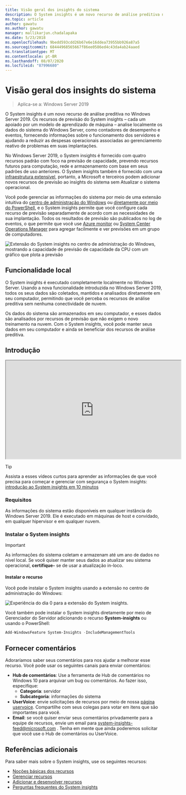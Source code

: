 ```yaml
---
title: Visão geral dos insights do sistema
description: O System insights é um novo recurso de análise preditiva no Windows Server 2019. Os recursos de previsão do System insights – cada um apoiado por um modelo de aprendizado de máquina – analise localmente os dados do sistema do Windows Server, como contadores de desempenho e eventos, fornecendo informações sobre o funcionamento dos servidores e ajudando a reduzir as despesas operacionais associadas ao gerenciamento reativo de problemas em suas implantações.
ms.topic: article
author: gawatu
ms.author: gawatu
manager: mallikarjun.chadalapaka
ms.date: 5/23/2018
ms.openlocfilehash: 9bedd593cdd26b67e6e16ddea73955bb926a87a5
ms.sourcegitcommit: 68444968565667f86ee0586ed4c43da4ab24aaed
ms.translationtype: MT
ms.contentlocale: pt-BR
ms.lasthandoff: 08/07/2020
ms.locfileid: "87996680"
---
```

# <a name="system-insights-overview"></a>Visão geral dos insights do sistema

>Aplica-se a: Windows Server 2019

O System insights é um novo recurso de análise preditiva no Windows Server 2019. Os recursos de previsão do System insights – cada um apoiado por um modelo de aprendizado de máquina – analise localmente os dados do sistema do Windows Server, como contadores de desempenho e eventos, fornecendo informações sobre o funcionamento dos servidores e ajudando a reduzir as despesas operacionais associadas ao gerenciamento reativo de problemas em suas implantações.

No Windows Server 2019, o System insights é fornecido com quatro recursos padrão com foco na previsão de capacidade, prevendo recursos futuros para computação, rede e armazenamento com base em seus padrões de uso anteriores. O System insights também é fornecido com uma [infraestrutura extensível](adding-and-developing-capabilities.md), portanto, a Microsoft e terceiros podem adicionar novos recursos de previsão ao insights do sistema sem Atualizar o sistema operacional.

Você pode gerenciar as informações do sistema por meio de uma extensão intuitiva do [centro de administração do Windows](../windows-admin-center/overview.md) ou [diretamente por meio do PowerShell](https://aka.ms/SystemInsightsPowerShell), e o System insights permite que você configure cada recurso de previsão separadamente de acordo com as necessidades de sua implantação. Todos os resultados de previsão são publicados no log de eventos, o que permite que você use [Azure monitor](https://azure.microsoft.com/services/monitor/) ou [System Center Operations Manager](/system-center/scom/welcome?view=sc-om-1807) para agregar facilmente e ver previsões em um grupo de computadores.

![Extensão do System insights no centro de administração do Windows, mostrando a capacidade de previsão de capacidade da CPU com um gráfico que plota a previsão](media/cpu-forecast-2.png)

## <a name="local-functionality"></a>Funcionalidade local
O System insights é executado completamente localmente no Windows Server. Usando a nova funcionalidade introduzida no Windows Server 2019, todos os seus dados são coletados, mantidos e analisados diretamente em seu computador, permitindo que você perceba os recursos de análise preditiva sem nenhuma conectividade de nuvem.

Os dados do sistema são armazenados em seu computador, e esses dados são analisados por recursos de previsão que não exigem o novo treinamento na nuvem. Com o System insights, você pode manter seus dados em seu computador e ainda se beneficiar dos recursos de análise preditiva.

## <a name="get-started"></a>Introdução

<iframe src=https://www.youtube-nocookie.com/embed/AJxQkx5WSaA width=560 height=315 allowfullscreen></iframe>

>[!TIP]
>Assista a esses vídeos curtos para aprender as informações de que você precisa para começar e gerenciar com segurança o System insights: [introdução ao System insights em 10 minutos](https://blogs.technet.microsoft.com/filecab/2018/07/24/getting-started-with-system-insights-in-10-minutes/)

### <a name="requirements"></a>Requisitos
As informações do sistema estão disponíveis em qualquer instância do Windows Server 2019. Ele é executado em máquinas de host e convidado, em qualquer hipervisor e em qualquer nuvem.

### <a name="install-system-insights"></a>Instalar o System insights
>[!IMPORTANT]
>As informações do sistema coletam e armazenam até um ano de dados no nível local. Se você quiser manter seus dados ao atualizar seu sistema operacional, **certifique-** se de usar a atualização in-loco.

#### <a name="install-the-feature"></a>Instalar o recurso
Você pode instalar o System insights usando a extensão no centro de administração do Windows:

![Experiência do dia 0 para a extensão do System insights.](media/day-0-2.png)

Você também pode instalar o System insights diretamente por meio de Gerenciador do Servidor adicionando o recurso **System-insights** ou usando o PowerShell:

```PowerShell
Add-WindowsFeature System-Insights -IncludeManagementTools
```

## <a name="provide-feedback"></a>Fornecer comentários
Adoraríamos saber seus comentários para nos ajudar a melhorar esse recurso. Você pode usar os seguintes canais para enviar comentários:
- **Hub de comentários**: Use a ferramenta de Hub de comentários no Windows 10 para arquivar um bug ou comentários. Ao fazer isso, especifique:
    - **Categoria**: servidor
    - **Subcategoria**: informações do sistema
- **UserVoice**: envie solicitações de recursos por meio de nossa [página uservoice](https://windowsserver.uservoice.com/forums/295071-management-tools). Compartilhe com seus colegas para votar em itens que são importantes para você.
- **Email**: se você quiser enviar seus comentários privadamente para a equipe de recursos, envie um email para system-insights-feed@microsoft.com . Tenha em mente que ainda poderemos solicitar que você use o Hub de comentários ou UserVoice.

## <a name="additional-references"></a>Referências adicionais
Para saber mais sobre o System insights, use os seguintes recursos:

- [Noções básicas dos recursos](understanding-capabilities.md)
- [Gerenciar recursos](managing-capabilities.md)
- [Adicionar e desenvolver recursos](adding-and-developing-capabilities.md)
- [Perguntas frequentes do System insights](faq.md)